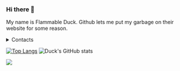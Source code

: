 ### Hi there 👋
My name is Flammable Duck. Github lets me put my garbage on their website for some reason.

<details>
  <summary> Contacts </summary>
  
    Discord: #Flammable Duck#9577
    Email: flammableduck@protonmail.com
    Matrix: @flammableduck:matrix.org
  
</details>


[![Top Langs](https://github-readme-stats.vercel.app/api/top-langs/?username=Flammable-Duck&theme=dracula)](https://github.com/anuraghazra/github-readme-stats)
![Duck's GitHub stats](https://github-readme-stats.vercel.app/api?username=Flammable-Duck&show_icons=true&theme=dracula)



![](https://komarev.com/ghpvc/?username=Flammable-Duck&color=blueviolet&style=flat-square&label=Page_Hits)
<!--
**Flammable-Duck/Flammable-Duck** is a ✨ _special_ ✨ repository because its `README.md` (this file) appears on your GitHub profile.

Here are some ideas to get you started:

- 🔭 I’m currently working on ...
- 🌱 I’m currently learning ...
- 👯 I’m looking to collaborate on ...
- 🤔 I’m looking for help with ...
- 💬 Ask me about ...
- 📫 How to reach me: ...
- 😄 Pronouns: ...
- ⚡ Fun fact: ...
-->
